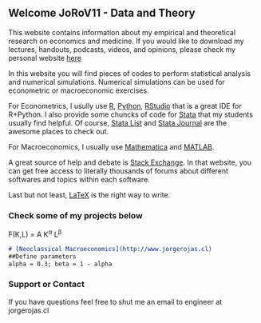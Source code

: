 ## Welcome JoRoV11 - Data and Theory

This website contains information about my empirical and theoretical research on economics and medicine. If you would like to download my lectures, handouts, podcasts, videos, and opinions, please check my personal website <a href="http://www.jorgerojas.cl" target="_blank">here</a>

In this website you will find pieces of codes to perform statistical analysis and numerical simulations. Numerical simulations can be used for econometric or macroeconomic exercises. 

For Econometrics, I usully use <a href="https://www.r-project.org/" target="_blank">R</a>, <a href="https://www.python.org/" target="_blank">Python</a>, <a href="https://rstudio.com/" target="_blank">RStudio</a> that is a great IDE for R+Python. I also provide some chuncks of code for <a href="https://www.stata.com/" target="_blank">Stata</a> that my students usually find helpful. Of course, <a href="https://www.statalist.org/" target="_blank">Stata List</a> and <a href="https://www.stata-journal.com/" target="_blank">Stata Journal</a> are the awesome places to check out.

For Macroeconomics, I usually use <a href="https://www.wolfram.com/mathematica/" target="_blank">Mathematica</a> and <a href="https://www.mathworks.com/products/matlab.html" target="_blank">MATLAB</a>.

A great source of help and debate is <a href="https://stackexchange.com/sites#" target="_blank">Stack Exchange</a>. In that website, you can get free access to literally thousands of forums about different softwares and topics within each software.

Last but not least, <a href="https://www.latex-project.org/" target="_blank">LaTeX</a> is the right way to write.

### Check some of my projects below

F(K,L) = A K<sup>&alpha;</sup> L<sup>&beta;</sup>

```markdown
# [Neoclassical Macroeconomics](http://www.jorgerojas.cl)
##Define parameters
alpha = 0.3; beta = 1 - alpha

```

### Support or Contact

If you have questions feel free to shut me an email to engineer at jorgerojas.cl
